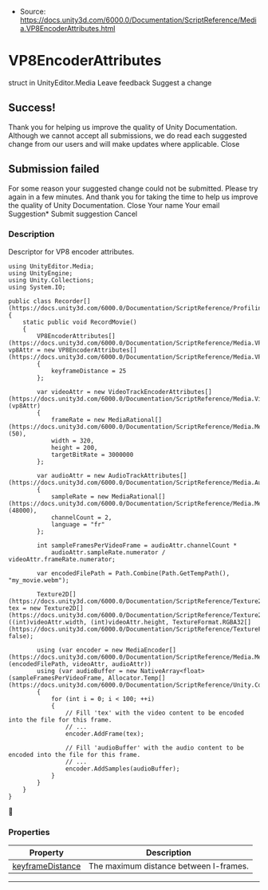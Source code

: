 * Source: https://docs.unity3d.com/6000.0/Documentation/ScriptReference/Media.VP8EncoderAttributes.html

# VP8EncoderAttributes
struct in UnityEditor.Media
Leave feedback
Suggest a change
## Success!
Thank you for helping us improve the quality of Unity Documentation. Although we cannot accept all submissions, we do read each suggested change from our users and will make updates where applicable.
Close
## Submission failed
For some reason your suggested change could not be submitted. Please <a>try again</a> in a few minutes. And thank you for taking the time to help us improve the quality of Unity Documentation.
Close
Your name Your email Suggestion* Submit suggestion
Cancel
### Description
Descriptor for VP8 encoder attributes.
```
using UnityEditor.Media;
using UnityEngine;
using Unity.Collections;
using System.IO;  
  
public class Recorder[](https://docs.unity3d.com/6000.0/Documentation/ScriptReference/Profiling.Recorder.html)
{
    static public void RecordMovie()
    {
        VP8EncoderAttributes[](https://docs.unity3d.com/6000.0/Documentation/ScriptReference/Media.VP8EncoderAttributes.html) vp8Attr = new VP8EncoderAttributes[](https://docs.unity3d.com/6000.0/Documentation/ScriptReference/Media.VP8EncoderAttributes.html)
        {
            keyframeDistance = 25
        };  
  
        var videoAttr = new VideoTrackEncoderAttributes[](https://docs.unity3d.com/6000.0/Documentation/ScriptReference/Media.VideoTrackEncoderAttributes.html)(vp8Attr)
        {
            frameRate = new MediaRational[](https://docs.unity3d.com/6000.0/Documentation/ScriptReference/Media.MediaRational.html)(50),
            width = 320,
            height = 200,
            targetBitRate = 3000000
        };  
  
        var audioAttr = new AudioTrackAttributes[](https://docs.unity3d.com/6000.0/Documentation/ScriptReference/Media.AudioTrackAttributes.html)
        {
            sampleRate = new MediaRational[](https://docs.unity3d.com/6000.0/Documentation/ScriptReference/Media.MediaRational.html)(48000),
            channelCount = 2,
            language = "fr"
        };  
  
        int sampleFramesPerVideoFrame = audioAttr.channelCount *
            audioAttr.sampleRate.numerator / videoAttr.frameRate.numerator;  
  
        var encodedFilePath = Path.Combine(Path.GetTempPath(), "my_movie.webm");  
  
        Texture2D[](https://docs.unity3d.com/6000.0/Documentation/ScriptReference/Texture2D.html) tex = new Texture2D[](https://docs.unity3d.com/6000.0/Documentation/ScriptReference/Texture2D.html)((int)videoAttr.width, (int)videoAttr.height, TextureFormat.RGBA32[](https://docs.unity3d.com/6000.0/Documentation/ScriptReference/TextureFormat.RGBA32.html), false);  
  
        using (var encoder = new MediaEncoder[](https://docs.unity3d.com/6000.0/Documentation/ScriptReference/Media.MediaEncoder.html)(encodedFilePath, videoAttr, audioAttr))
        using (var audioBuffer = new NativeArray<float>(sampleFramesPerVideoFrame, Allocator.Temp[](https://docs.unity3d.com/6000.0/Documentation/ScriptReference/Unity.Collections.Allocator.Temp.html)))
        {
            for (int i = 0; i < 100; ++i)
            {
                // Fill 'tex' with the video content to be encoded into the file for this frame.
                // ...
                encoder.AddFrame(tex);  
  
                // Fill 'audioBuffer' with the audio content to be encoded into the file for this frame.
                // ...
                encoder.AddSamples(audioBuffer);
            }
        }
    }
}

```

### Properties
Property | Description  
---|---  
[keyframeDistance](https://docs.unity3d.com/6000.0/Documentation/ScriptReference/Media.VP8EncoderAttributes-keyframeDistance.html) | The maximum distance between I-frames.  
* * *

